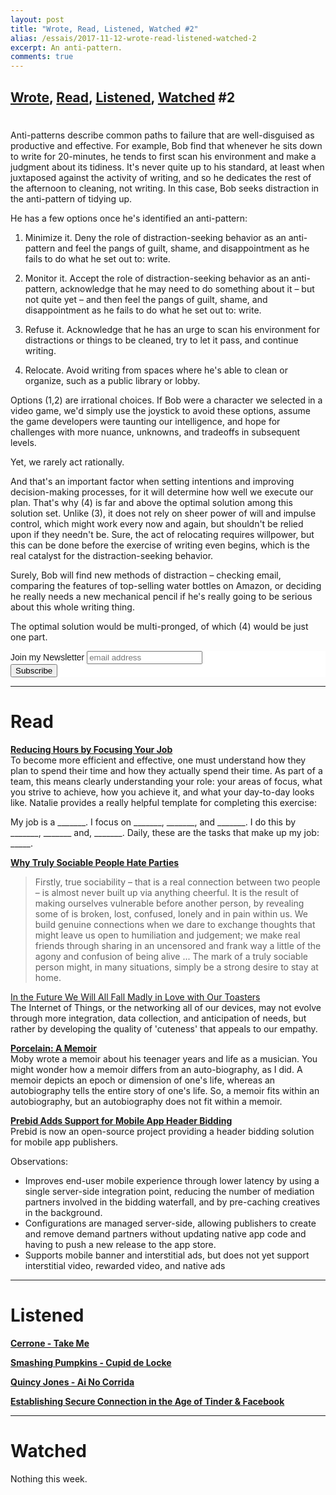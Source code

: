 ```yaml
---
layout: post
title: "Wrote, Read, Listened, Watched #2"
alias: /essais/2017-11-12-wrote-read-listened-watched-2
excerpt: An anti-pattern. 
comments: true
---
```


[Wrote](#wrote), [Read](#read), [Listened](#listened), [Watched](#watched) \#2
---

# <a name="wrote"></a>

Anti-patterns describe common paths to failure that are well-disguised as productive and effective. For example, Bob find that whenever he sits down to write for 20-minutes, he tends to first scan his environment and make a judgment about its tidiness. It's never quite up to his standard, at least when juxtaposed against the activity of writing, and so he dedicates the rest of the afternoon to cleaning, not writing. In this case, Bob seeks distraction in the anti-pattern of tidying up.

He has a few options once he's identified an anti-pattern:  

1. Minimize it. Deny the role of distraction-seeking behavior as an anti-pattern and feel the pangs of guilt, shame, and disappointment as he fails to do what he set out to: write. 

2. Monitor it. Accept the role of distraction-seeking behavior as an anti-pattern, acknowledge that he may need to do something about it – but not quite yet –  and then feel the pangs of guilt, shame, and disappointment as he fails to do what he set out to: write.  

3. Refuse it. Acknowledge that he has an urge to scan his environment for distractions or things to be cleaned, try to let it pass, and continue writing. 

4. Relocate. Avoid writing from spaces where he's able to clean or organize, such as a public library or lobby.  

Options (1,2) are irrational choices. If Bob were a character we selected in a video game, we'd simply use the joystick to  avoid these options, assume the game developers were taunting our intelligence, and hope for challenges with more nuance, unknowns, and tradeoffs in subsequent levels.  

Yet, we rarely act rationally. 

And that's an important factor when setting intentions and improving decision-making processes, for it will determine how well we execute our plan. That's why (4) is far and above the optimal solution among this solution set. Unlike (3), it does not rely on sheer power of will and impulse control, which might work every now and again, but shouldn't be relied upon if they needn't be. Sure, the act of relocating requires willpower, but this can be done before the exercise of writing even begins, which is the real catalyst for the distraction-seeking behavior. 

Surely, Bob will find new methods of distraction – checking email, comparing the features of top-selling water bottles on Amazon, or deciding he really needs a new mechanical pencil if he's really going to be serious about this whole writing thing. 

The optimal solution would be multi-pronged, of which (4) would be just one part.  

<!-- Begin MailChimp Signup Form -->
<link href="//cdn-images.mailchimp.com/embedcode/slim-10_7.css" rel="stylesheet" type="text/css">
<style type="text/css">
	#mc_embed_signup{background:#fff; clear:left; font:14px Helvetica,Arial,sans-serif; }
	/* Add your own MailChimp form style overrides in your site stylesheet or in this style block.
	   We recommend moving this block and the preceding CSS link to the HEAD of your HTML file. */
</style>
<div id="mc_embed_signup">
<form action="https://vincentbarr.us10.list-manage.com/subscribe/post?u=94da3ac3515f8fabefba65444&amp;id=54c2b2f6fc" method="post" id="mc-embedded-subscribe-form" name="mc-embedded-subscribe-form" class="validate" target="_blank" novalidate>
    <div id="mc_embed_signup_scroll">
	<label for="mce-EMAIL">Join my Newsletter</label>
	<input type="email" value="" name="EMAIL" class="email" id="mce-EMAIL" placeholder="email address" required>
    <!-- real people should not fill this in and expect good things - do not remove this or risk form bot signups-->
    <div style="position: absolute; left: -5000px;" aria-hidden="true"><input type="text" name="b_94da3ac3515f8fabefba65444_54c2b2f6fc" tabindex="-1" value=""></div>
    <div class="clear"><input type="submit" value="Subscribe" name="subscribe" id="mc-embedded-subscribe" class="button"></div>
    </div>
</form>
</div>

<!--End mc_embed_signup-->

---
# <a name="read">Read</a>


**[Reducing Hours by Focusing Your Job](https://wildbit.com/blog/2017/06/05/reducing-hours-by-focusing-your-job)**    
To become more efficient and effective, one must understand how they plan to spend their time and how they actually spend their time. As part of a team, this means clearly understanding your role: your areas of focus, what you strive to achieve, how you achieve it, and what your day-to-day looks like. Natalie provides a really helpful template for completing this exercise:

My job is a _______. I focus on _______, _______, and _______. I do this by _______, _______ and, _______. Daily, these are the tasks that make up my job: _____.


**[Why Truly Sociable People Hate Parties](http://www.thebookoflife.org/why-truly-sociable-people-hate-parties/)**    
> Firstly, true sociability – that is a real connection between two people – is almost never built up via anything cheerful. It is the result of making ourselves vulnerable before another person, by revealing some of is broken, lost, confused, lonely and in pain within us. We build genuine connections when we dare to exchange thoughts that might leave us open to humiliation and judgement; we make real friends through sharing in an uncensored and frank way a little of the agony and confusion of being alive ... The mark of a truly sociable person might, in many situations, simply be a strong desire to stay at home.

[In the Future We Will All Fall Madly in Love with Our Toasters](http://tomcritchlow.com/2015/09/13/toasters/)  
The Internet of Things, or the networking all of our devices, may not evolve through more integration, data collection, and anticipation of needs, but rather by developing the quality of 'cuteness' that appeals to our empathy. 

**[Porcelain: A Memoir](http://amzn.to/2kRXP5j)**    
Moby wrote a memoir about his teenager years and life as a musician. You might wonder how a memoir differs from an auto-biography, as I did. A memoir depicts an epoch or dimension of one's life, whereas an autobiography tells the entire story of one's life. So, a memoir fits within an autobiography, but an autobiography does not fit within a memoir. 

**[Prebid Adds Support for Mobile App Header Bidding](http://prebid.org/blog/prebid-adds-support-for-mobile-app-header-bidding)**    
Prebid is now an open-source project providing a header bidding solution for mobile app publishers. 

Observations:  

* Improves end-user mobile experience through lower latency by using a single server-side integration point, reducing the number of mediation partners involved in the bidding waterfall, and by pre-caching creatives in the background.  
* Configurations are managed server-side, allowing publishers to create and remove demand partners without updating native app code and having to push a new release to the app store.  
* Supports mobile banner and interstitial ads, but does not yet support interstitial video, rewarded video, and native ads

---

# <a name="listened">Listened</a>

**[Cerrone - Take Me](https://www.youtube.com/watch?v=LSRjRTMWee8)**  

**[Smashing Pumpkins - Cupid de Locke](https://www.youtube.com/watch?v=taXoz91wfZk)**

**[Quincy Jones - Ai No Corrida](https://www.youtube.com/watch?v=fXmmWBzS-_o)**

**[Establishing Secure Connection in the Age of Tinder & Facebook](https://www.podbean.com/site/EpisodeDownload/PB7ACA7FVNFS4)**

---

# <a name="watched">Watched</a>

Nothing this week.  

